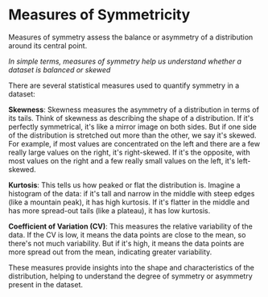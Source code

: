 # Measures of Symmetricity
Measures of symmetry assess the balance or asymmetry of a distribution around its central point. 

*In simple terms, measures of symmetry help us understand whether a dataset is balanced or skewed*

There are several statistical measures used to quantify symmetry in a dataset:

**Skewness**: Skewness measures the asymmetry of a distribution in terms of its tails. Think of skewness as describing the shape of a distribution. If it's perfectly symmetrical, it's like a mirror image on both sides. But if one side of the distribution is stretched out more than the other, we say it's skewed. For example, if most values are concentrated on the left and there are a few really large values on the right, it's right-skewed. If it's the opposite, with most values on the right and a few really small values on the left, it's left-skewed.

**Kurtosis**: This tells us how peaked or flat the distribution is. Imagine a histogram of the data: if it's tall and narrow in the middle with steep edges (like a mountain peak), it has high kurtosis. If it's flatter in the middle and has more spread-out tails (like a plateau), it has low kurtosis.

**Coefficient of Variation (CV)**: This measures the relative variability of the data. If the CV is low, it means the data points are close to the mean, so there's not much variability. But if it's high, it means the data points are more spread out from the mean, indicating greater variability.

These measures provide insights into the shape and characteristics of the distribution, helping to understand the degree of symmetry or asymmetry present in the dataset.
